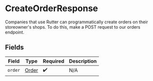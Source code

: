 # CreateOrderResponse

Companies that use Rutter can programmatically create orders on their storeowner's shops. 
    To do this, make a POST request to our orders endpoint.


## Fields

| Field                                 | Type                                  | Required                              | Description                           |
| ------------------------------------- | ------------------------------------- | ------------------------------------- | ------------------------------------- |
| `order`                               | [Order](../../models/shared/order.md) | :heavy_check_mark:                    | N/A                                   |